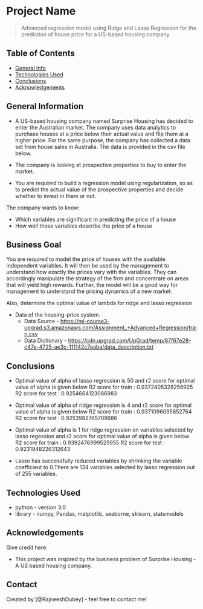 # Project Name
> Advanced regression model using Ridge and Lasso Regression for the prediction of house price for a US-based housing company.


## Table of Contents
* [General Info](#general-information)
* [Technologies Used](#technologies-used)
* [Conclusions](#conclusions)
* [Acknowledgements](#acknowledgements)

<!-- You can include any other section that is pertinent to your problem -->

## General Information

- A US-based housing company named Surprise Housing has decided to enter the Australian market. The company uses data analytics to purchase houses at a price below their actual value and flip them at a higher price. For the same purpose, the company has collected a data set from house sales in Australia. The data is provided in the csv file below.

- The company is looking at prospective properties to buy to enter the market.

- You are required to build a regression model using regularization, so as to predict the actual value of the prospective properties and decide whether to invest in them or not.



The company wants to know:

  - Which variables are significant in predicting the price of a house
  - How well those variables describe the price of a house
 

## Business Goal 

 
You are required to model the price of houses with the available independent variables. It will then be used by the management to understand how exactly the prices vary with the variables. They can accordingly manipulate the strategy of the firm and concentrate on areas that will yield high rewards. Further, the model will be a good way for management to understand the pricing dynamics of a new market.  


Also, determine the optimal value of lambda for ridge and lasso regression



- Data of the housing-price system.
	- Data Source - https://ml-course3-upgrad.s3.amazonaws.com/Assignment_+Advanced+Regression/train.csv
	- Data Dictionary - https://cdn.upgrad.com/UpGrad/temp/87f67e28-c47e-4725-ae3c-111142c7eaba/data_description.txt


<!-- You don't have to answer all the questions - just the ones relevant to your project. -->

## Conclusions
- Optimal value of alpha of lasso regression is 50 and r2 score for optimal value of alpha is given below
  	R2 score for train : 0.9372405328256925
  	R2 score for test : 0.9254664123086983

- Optimal value of alpha of ridge regression is 4 and r2 score for optimal value of alpha is given below
  	R2 score for train : 0.9371096095852764
	R2 score for test : 0.9253982765709686

- Optimal value of alpha is 1 for ridge regression on variables selected by lasso regession and r2 score for optimal value of alpha is given below
	R2 score for train : 0.9392476999525955
	R2 score for test : 0.9231948226312643

-	Lasso has successfully reduced variables by shrinking the variable coefficient to 0.There are 134 variables selected by lasso regression out of 255 variables.
      


<!-- You don't have to answer all the questions - just the ones relevant to your project. -->


## Technologies Used
- python - version 3.0
- library - numpy, Pandas, matplotlib, seaborne, sklearn, statsmodels

<!-- As the libraries versions keep on changing, it is recommended to mention the version of library used in this project -->

## Acknowledgements
Give credit here.
- This project was inspired by the business problem of Surprise Housing - A US based housing company.


## Contact
Created by [@RajneeshDubey] - feel free to contact me!


<!-- Optional -->
<!-- ## License -->
<!-- This project is open source and available under the [... License](). -->

<!-- You don't have to include all sections - just the one's relevant to your project -->